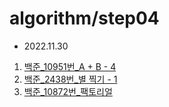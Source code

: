 # algorithm/step04

- 2022.11.30
1) [백준_10951번_A + B - 4](#a10951)
2) [백준_2438번_별 찍기 - 1](#a2438)
3) [백준_10872번_팩토리얼](#a10872)
